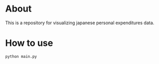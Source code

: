 # About
This is a repository for visualizing japanese personal expenditures data.

# How to use
```terminal
python main.py
```